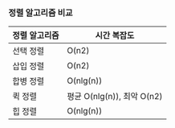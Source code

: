 ### 정렬 알고리즘 비교

| 정렬 알고리즘 | 시간 복잡도                |
| ------------- | -------------------------- |
| 선택 정렬     | O(n2)                      |
| 삽입 정렬     | O(n2)                      |
| 합병 정렬     | O(nlg(n))                  |
| 퀵 정렬       | 평균 O(nlg(n)), 최악 O(n2) |
| 힙 정렬       | O(nlg(n))                  |

